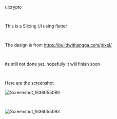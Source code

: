 uicrypto

<br>

This is a Slicing UI using flutter

<br>

The design is from https://buildwithangga.com/pixel/

<br>

its still not done yet. hopefully it will finish soon 

<br>

Here are the screenshot

![Screenshot_1636055089](https://user-images.githubusercontent.com/70715172/140409397-5d0ba1ef-330a-48f8-a629-180588ea19d9.png)

<br> 

![Screenshot_1636055093](https://user-images.githubusercontent.com/70715172/140409767-bdba459a-05bd-4d42-861a-1dac52bd6e6d.png)
